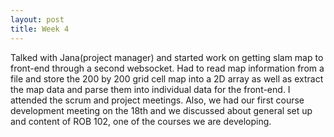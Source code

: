 ```yaml
---
layout: post
title: Week 4
---
```


Talked with Jana(project manager) and started work on getting slam map to front-end through a second websocket. Had to read map information from a file and store the 200 by 200 grid cell map into a 2D array as well as extract the map data and parse them into individual data for the front-end. I attended the scrum and project meetings. Also, we had our first course development meeting on the 18th and we discussed about general set up and content of ROB 102, one of the courses we are developing.

